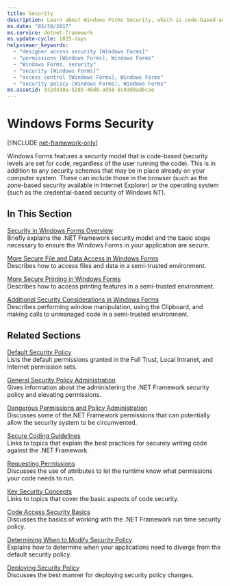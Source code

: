 ```yaml
---
title: Security
description: Learn about Windows Forms Security, which is code-based and specifies that security levels are set for code, regardless of the user running the code.
ms.date: "03/30/2017"
ms.service: dotnet-framework
ms.update-cycle: 1825-days
helpviewer_keywords:
  - "designer access security [Windows Forms]"
  - "permissions [Windows Forms], Windows Forms"
  - "Windows Forms, security"
  - "security [Windows Forms]"
  - "access control [Windows Forms], Windows Forms"
  - "security policy [Windows Forms], Windows Forms"
ms.assetid: 932d438a-5285-46d8-a958-8c93d0ad6cae
---
```

# Windows Forms Security

[!INCLUDE [net-framework-only](includes/net-framework-only.md)]

Windows Forms features a security model that is code-based (security levels are set for code, regardless of the user running the code). This is in addition to any security schemas that may be in place already on your computer system. These can include those in the browser (such as the zone-based security available in Internet Explorer) or the operating system (such as the credential-based security of Windows NT).

## In This Section

[Security in Windows Forms Overview](security-in-windows-forms-overview.md)\
Briefly explains the .NET Framework security model and the basic steps necessary to ensure the Windows Forms in your application are secure.

[More Secure File and Data Access in Windows Forms](more-secure-file-and-data-access-in-windows-forms.md)\
Describes how to access files and data in a semi-trusted environment.

[More Secure Printing in Windows Forms](more-secure-printing-in-windows-forms.md)\
Describes how to access printing features in a semi-trusted environment.

[Additional Security Considerations in Windows Forms](additional-security-considerations-in-windows-forms.md)\
Describes performing window manipulation, using the Clipboard, and making calls to unmanaged code in a semi-trusted environment.

## Related Sections

[Default Security Policy](/previous-versions/dotnet/netframework-4.0/03kwzyfc(v=vs.100))\
Lists the default permissions granted in the Full Trust, Local Intranet, and Internet permission sets.

[General Security Policy Administration](/previous-versions/dotnet/netframework-4.0/ed5htz45(v=vs.100))\
Gives information about the administering the .NET Framework security policy and elevating permissions.

[Dangerous Permissions and Policy Administration](/dotnet/framework/misc/dangerous-permissions-and-policy-administration)\
Discusses some of the.NET Framework permissions that can potentially allow the security system to be circumvented.

[Secure Coding Guidelines](/dotnet/standard/security/secure-coding-guidelines)\
Links to topics that explain the best practices for securely writing code against the .NET Framework.

[Requesting Permissions](/previous-versions/dotnet/netframework-4.0/yd267cce(v=vs.100))\
Discusses the use of attributes to let the runtime know what permissions your code needs to run.

[Key Security Concepts](/dotnet/standard/security/key-security-concepts)\
Links to topics that cover the basic aspects of code security.

[Code Access Security Basics](/dotnet/framework/misc/code-access-security-basics)\
Discusses the basics of working with the .NET Framework run time security policy.

[Determining When to Modify Security Policy](/previous-versions/dotnet/netframework-4.0/xky659fc(v=vs.100))\
Explains how to determine when your applications need to diverge from the default security policy.

[Deploying Security Policy](/previous-versions/dotnet/netframework-4.0/13wcxx6y(v=vs.100))\
Discusses the best manner for deploying security policy changes.
